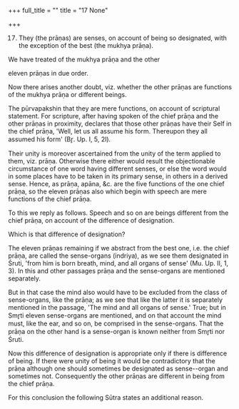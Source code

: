 +++
full_title = ""
title = "17 None"

+++


17. They (the prāṇas) are senses, on account of being so designated, with the exception of the best (the mukhya prāṇa).

We have treated of the mukhya prāṇa and the other

eleven prāṇas in due order.

Now there arises another doubt, viz. whether the other prāṇas are functions of the mukhya prāṇa or different beings.

The pūrvapakshin that they are mere functions, on account of scriptural statement. For scripture, after having spoken of the chief prāṇa and the other prāṇas in proximity, declares that those other prāṇas have their Self in the chief prāṇa, 'Well, let us all assume his form. Thereupon they all assumed his form' (Br̥. Up. I, 5, 2l).

Their unity is moreover ascertained from the unity of the term applied to them, viz. prāṇa. Otherwise there either would result the objectionable circumstance of one word having different senses, or else the word would in some places have to be taken in its primary sense, in others in a derived sense. Hence, as prāṇa, apāna, &c. are the five functions of the one chief prāṇa, so the eleven prāṇas also which begin with speech are mere functions of the chief prāṇa.

To this we reply as follows. Speech and so on are beings different from the chief prāṇa, on account of the difference of designation.

Which is that difference of designation?

The eleven prāṇas remaining if we abstract from the best one, i.e. the chief prāṇa, are called the sense-organs (indriya), as we see them designated in Śruti, 'from him is born breath, mind, and all organs of sense' (Mu. Up. II, 1, 3). In this and other passages prāṇa and the sense-organs are mentioned separately.

But in that case the mind also would have to be excluded from the class of sense-organs, like the prāṇa; as we see that like the latter it is separately mentioned in the passage, 'The mind and all organs of sense.' True; but in Smr̥ti eleven sense-organs are mentioned, and on that account the mind must, like the ear, and so on, be comprised in the sense-organs. That the prāṇa on the other hand is a sense-organ is known neither from Smr̥ti nor Śruti.

Now this difference of designation is appropriate only if there is difference of being. If there were unity of being it would be contradictory that the prāṇa although one should sometimes be designated as sense--organ and sometimes not. Consequently the other prāṇas are different in being from the chief prāṇa.

For this conclusion the following Sūtra states an additional reason.

